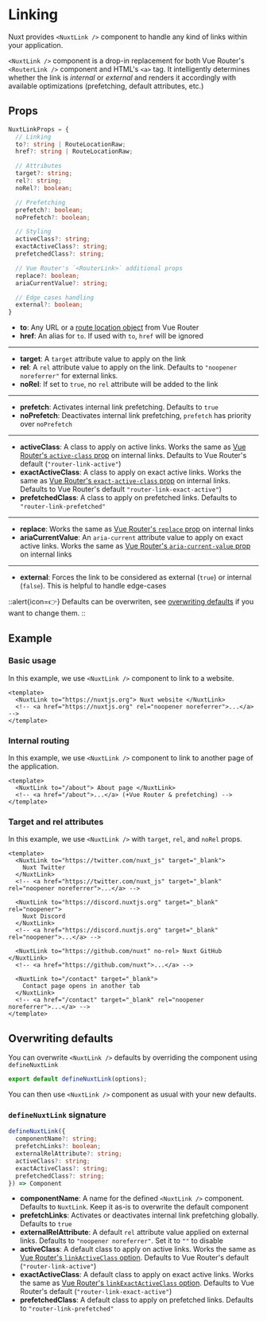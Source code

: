 # Linking

Nuxt provides `<NuxtLink />` component to handle any kind of links within your application.

`<NuxtLink />` component is a drop-in replacement for both Vue Router's `<RouterLink />` component and HTML's `<a>` tag. It intelligently determines whether the link is _internal_ or _external_ and renders it accordingly with available optimizations (prefetching, default attributes, etc.)

## Props

```ts
NuxtLinkProps = {
  // Linking
  to?: string | RouteLocationRaw;
  href?: string | RouteLocationRaw;

  // Attributes
  target?: string;
  rel?: string;
  noRel?: boolean;

  // Prefetching
  prefetch?: boolean;
  noPrefetch?: boolean;

  // Styling
  activeClass?: string;
  exactActiveClass?: string;
  prefetchedClass?: string;

  // Vue Router's `<RouterLink>` additional props
  replace?: boolean;
  ariaCurrentValue?: string;

  // Edge cases handling
  external?: boolean;
}
```

- **to**: Any URL or a [route location object](https://router.vuejs.org/api/#routelocationraw) from Vue Router
- **href**: An alias for `to`. If used with `to`, `href` will be ignored

---

- **target**: A `target` attribute value to apply on the link
- **rel**: A `rel` attribute value to apply on the link. Defaults to `"noopener noreferrer"` for external links.
- **noRel**: If set to `true`, no `rel` attribute will be added to the link

---

- **prefetch**: Activates internal link prefetching. Defaults to `true`
- **noPrefetch**: Deactivates internal link prefetching, `prefetch` has priority over `noPrefetch`

---

- **activeClass**: A class to apply on active links. Works the same as [Vue Router's `active-class` prop](https://router.vuejs.org/api/#active-class) on internal links. Defaults to Vue Router's default (`"router-link-active"`)
- **exactActiveClass**: A class to apply on exact active links. Works the same as [Vue Router's `exact-active-class` prop](https://router.vuejs.org/api/#exact-active-class) on internal links. Defaults to Vue Router's default `"router-link-exact-active"`)
- **prefetchedClass**: A class to apply on prefetched links. Defaults to `"router-link-prefetched"`

---

- **replace**: Works the same as [Vue Router's `replace` prop](https://router.vuejs.org/api/#replace) on internal links
- **ariaCurrentValue**: An `aria-current` attribute value to apply on exact active links. Works the same as [Vue Router's `aria-current-value` prop](https://router.vuejs.org/api/#aria-current-value) on internal links

---

- **external**: Forces the link to be considered as external (`true`) or internal (`false`). This is helpful to handle edge-cases

::alert{icon=👉}
Defaults can be overwriten, see [overwriting defaults](#overwriting-defaults) if you want to change them.
::

## Example

### Basic usage

In this example, we use `<NuxtLink />` component to link to a website.

```vue [app.vue]
<template>
  <NuxtLink to="https://nuxtjs.org"> Nuxt website </NuxtLink>
  <!-- <a href="https://nuxtjs.org" rel="noopener noreferrer">...</a> -->
</template>
```

<!-- TODO: StackBlitz example once #3544 ready -->

### Internal routing

In this example, we use `<NuxtLink />` component to link to another page of the application.

```vue [pages/index.vue]
<template>
  <NuxtLink to="/about"> About page </NuxtLink>
  <!-- <a href="/about">...</a> (+Vue Router & prefetching) -->
</template>
```

### Target and rel attributes

In this example, we use `<NuxtLink />` with `target`, `rel`, and `noRel` props.

```vue [app.vue]
<template>
  <NuxtLink to="https://twitter.com/nuxt_js" target="_blank">
    Nuxt Twitter
  </NuxtLink>
  <!-- <a href="https://twitter.com/nuxt_js" target="_blank" rel="noopener noreferrer">...</a> -->

  <NuxtLink to="https://discord.nuxtjs.org" target="_blank" rel="noopener">
    Nuxt Discord
  </NuxtLink>
  <!-- <a href="https://discord.nuxtjs.org" target="_blank" rel="noopener">...</a> -->

  <NuxtLink to="https://github.com/nuxt" no-rel> Nuxt GitHub </NuxtLink>
  <!-- <a href="https://github.com/nuxt">...</a> -->

  <NuxtLink to="/contact" target="_blank">
    Contact page opens in another tab
  </NuxtLink>
  <!-- <a href="/contact" target="_blank" rel="noopener noreferrer">...</a> -->
</template>
```

<!-- TODO: StackBlitz example once #3544 ready -->

## Overwriting defaults

You can overwrite `<NuxtLink />` defaults by overriding the component using `defineNuxtLink`

```js [components/NuxtLink.js]
export default defineNuxtLink(options);
```

You can then use `<NuxtLink />` component as usual with your new defaults.

### `defineNuxtLink` signature

```ts
defineNuxtLink({
  componentName?: string;
  prefetchLinks?: boolean;
  externalRelAttribute?: string;
  activeClass?: string;
  exactActiveClass?: string;
  prefetchedClass?: string;
}) => Component
```

- **componentName**: A name for the defined `<NuxtLink />` component. Defaults to `NuxtLink`. Keep it as-is to overwrite the default component
- **prefetchLinks**: Activates or deactivates internal link prefetching globally. Defaults to `true`
- **externalRelAttribute**: A default `rel` attribute value applied on external links. Defaults to `"noopener noreferrer"`. Set it to `""` to disable
- **activeClass**: A default class to apply on active links. Works the same as [Vue Router's `linkActiveClass` option](https://router.vuejs.org/api/#linkactiveclass). Defaults to Vue Router's default (`"router-link-active"`)
- **exactActiveClass**: A default class to apply on exact active links. Works the same as [Vue Router's `linkExactActiveClass` option](https://router.vuejs.org/api/#linkexactactiveclass). Defaults to Vue Router's default (`"router-link-exact-active"`)
- **prefetchedClass**: A default class to apply on prefetched links. Defaults to `"router-link-prefetched"`
